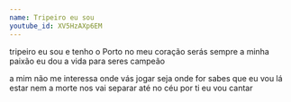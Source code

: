 ```yaml
---
name: Tripeiro eu sou
youtube_id: XV5HzAXp6EM
---
```


tripeiro eu sou
e tenho o Porto no meu coração
serás sempre a minha paixão
eu dou a vida para seres campeão

a mim não me interessa
onde vás jogar
seja onde for sabes que eu vou lá estar
nem a morte nos vai separar
até no céu por ti eu vou cantar
